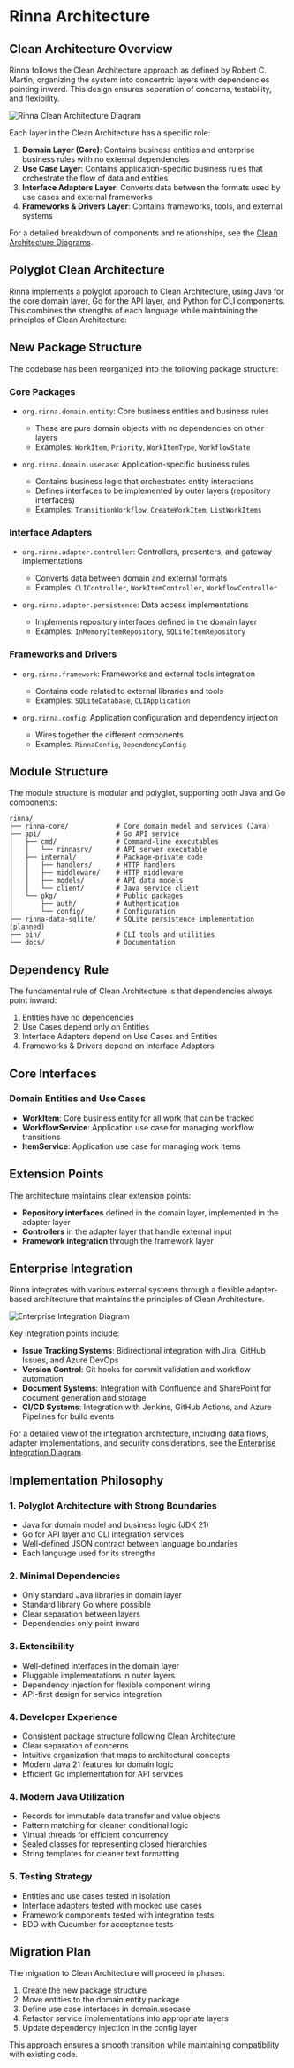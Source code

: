 <!-- Copyright (c) 2025 [Eric C. Mumford](https://github.com/heymumford) [@heymumford] -->

# Rinna Architecture

## Clean Architecture Overview

Rinna follows the Clean Architecture approach as defined by Robert C. Martin, organizing the system into concentric layers with dependencies pointing inward. This design ensures separation of concerns, testability, and flexibility.

![Rinna Clean Architecture Diagram](../diagrams/clean_architecture_layers.svg)

Each layer in the Clean Architecture has a specific role:

1. **Domain Layer (Core)**: Contains business entities and enterprise business rules with no external dependencies
2. **Use Case Layer**: Contains application-specific business rules that orchestrate the flow of data and entities
3. **Interface Adapters Layer**: Converts data between the formats used by use cases and external frameworks
4. **Frameworks & Drivers Layer**: Contains frameworks, tools, and external systems

For a detailed breakdown of components and relationships, see the [Clean Architecture Diagrams](../diagrams/architecture/clean_architecture_diagram.md).

## Polyglot Clean Architecture

Rinna implements a polyglot approach to Clean Architecture, using Java for the core domain layer, Go for the API layer, and Python for CLI components. This combines the strengths of each language while maintaining the principles of Clean Architecture:

## New Package Structure

The codebase has been reorganized into the following package structure:

### Core Packages

- `org.rinna.domain.entity`: Core business entities and business rules
  - These are pure domain objects with no dependencies on other layers
  - Examples: `WorkItem`, `Priority`, `WorkItemType`, `WorkflowState`

- `org.rinna.domain.usecase`: Application-specific business rules
  - Contains business logic that orchestrates entity interactions
  - Defines interfaces to be implemented by outer layers (repository interfaces)
  - Examples: `TransitionWorkflow`, `CreateWorkItem`, `ListWorkItems`

### Interface Adapters

- `org.rinna.adapter.controller`: Controllers, presenters, and gateway implementations
  - Converts data between domain and external formats
  - Examples: `CLIController`, `WorkItemController`, `WorkflowController`

- `org.rinna.adapter.persistence`: Data access implementations
  - Implements repository interfaces defined in the domain layer
  - Examples: `InMemoryItemRepository`, `SQLiteItemRepository`

### Frameworks and Drivers

- `org.rinna.framework`: Frameworks and external tools integration
  - Contains code related to external libraries and tools
  - Examples: `SQLiteDatabase`, `CLIApplication`

- `org.rinna.config`: Application configuration and dependency injection
  - Wires together the different components
  - Examples: `RinnaConfig`, `DependencyConfig`

## Module Structure

The module structure is modular and polyglot, supporting both Java and Go components:

```
rinna/
├── rinna-core/            # Core domain model and services (Java)
├── api/                   # Go API service
│   ├── cmd/               # Command-line executables
│   │   └── rinnasrv/      # API server executable
│   ├── internal/          # Package-private code
│   │   ├── handlers/      # HTTP handlers
│   │   ├── middleware/    # HTTP middleware
│   │   ├── models/        # API data models
│   │   └── client/        # Java service client
│   └── pkg/               # Public packages
│       ├── auth/          # Authentication
│       └── config/        # Configuration
├── rinna-data-sqlite/     # SQLite persistence implementation (planned)
├── bin/                   # CLI tools and utilities
└── docs/                  # Documentation
```

## Dependency Rule

The fundamental rule of Clean Architecture is that dependencies always point inward:

1. Entities have no dependencies
2. Use Cases depend only on Entities
3. Interface Adapters depend on Use Cases and Entities
4. Frameworks & Drivers depend on Interface Adapters

## Core Interfaces

### Domain Entities and Use Cases

* **WorkItem**: Core business entity for all work that can be tracked
* **WorkflowService**: Application use case for managing workflow transitions
* **ItemService**: Application use case for managing work items

## Extension Points

The architecture maintains clear extension points:

* **Repository interfaces** defined in the domain layer, implemented in the adapter layer
* **Controllers** in the adapter layer that handle external input
* **Framework integration** through the framework layer

## Enterprise Integration

Rinna integrates with various external systems through a flexible adapter-based architecture that maintains the principles of Clean Architecture.

![Enterprise Integration Diagram](../diagrams/enterprise_integration_diagram.svg)

Key integration points include:

* **Issue Tracking Systems**: Bidirectional integration with Jira, GitHub Issues, and Azure DevOps
* **Version Control**: Git hooks for commit validation and workflow automation
* **Document Systems**: Integration with Confluence and SharePoint for document generation and storage
* **CI/CD Systems**: Integration with Jenkins, GitHub Actions, and Azure Pipelines for build events

For a detailed view of the integration architecture, including data flows, adapter implementations, and security considerations, see the [Enterprise Integration Diagram](../diagrams/integration/enterprise_integration_diagram.md).

## Implementation Philosophy

### 1. Polyglot Architecture with Strong Boundaries
- Java for domain model and business logic (JDK 21)
- Go for API layer and CLI integration services
- Well-defined JSON contract between language boundaries
- Each language used for its strengths

### 2. Minimal Dependencies
- Only standard Java libraries in domain layer
- Standard library Go where possible
- Clear separation between layers 
- Dependencies only point inward

### 3. Extensibility
- Well-defined interfaces in the domain layer
- Pluggable implementations in outer layers
- Dependency injection for flexible component wiring
- API-first design for service integration

### 4. Developer Experience
- Consistent package structure following Clean Architecture
- Clear separation of concerns
- Intuitive organization that maps to architectural concepts
- Modern Java 21 features for domain logic
- Efficient Go implementation for API services

### 4. Modern Java Utilization
- Records for immutable data transfer and value objects
- Pattern matching for cleaner conditional logic
- Virtual threads for efficient concurrency
- Sealed classes for representing closed hierarchies
- String templates for cleaner text formatting

### 5. Testing Strategy
- Entities and use cases tested in isolation
- Interface adapters tested with mocked use cases
- Framework components tested with integration tests
- BDD with Cucumber for acceptance tests

## Migration Plan

The migration to Clean Architecture will proceed in phases:

1. Create the new package structure
2. Move entities to the domain.entity package
3. Define use case interfaces in domain.usecase
4. Refactor service implementations into appropriate layers
5. Update dependency injection in the config layer

This approach ensures a smooth transition while maintaining compatibility with existing code.
